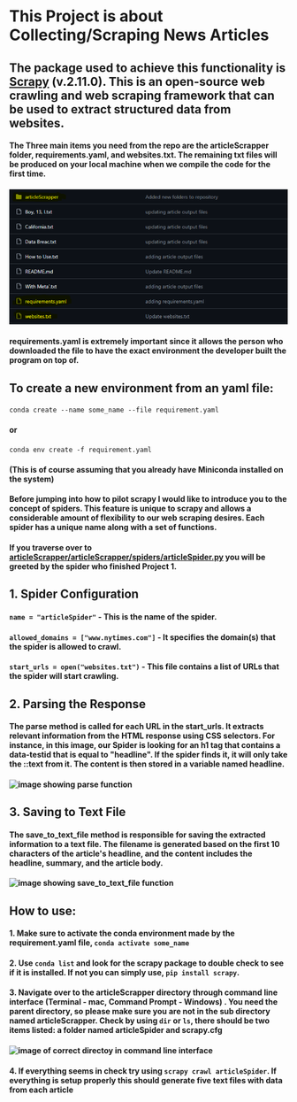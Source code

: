 # This Project is about Collecting/Scraping News Articles
## The package used to achieve this functionality is [Scrapy](https://scrapy.org/) (v.2.11.0). This is an open-source web crawling and web scraping framework that can be used to extract structured data from websites. 
#### The Three main items you need from the repo are the articleScrapper folder, requirements.yaml, and websites.txt. The remaining txt files will be produced on your local machine when we compile the code for the first time.
#### <img src="images/Screenshot%202024-01-29%20182004.png" alt="image of the repo with elements highlighted in yellow"/>
#### requirements.yaml is extremely important since it allows the person who downloaded the file to have the exact environment the developer built the program on top of.  

## To create a new environment from an yaml file:
```conda create --name some_name --file requirement.yaml```
#### or
```conda env create -f requirement.yaml```
#### (This is of course assuming that you already have Miniconda installed on the system)

#### Before jumping into how to pilot scrapy I would like to introduce you to the concept of spiders. This feature is unique to scrapy and allows a considerable amount of flexibility to our web scraping desires. Each spider has a unique name along with a set of functions. 

#### If you traverse over to [articleScrapper/articleScrapper/spiders/articleSpider.py](https://github.com/Tearever/ScrapingTheeWeb/blob/main/articleScrapper/articleScrapper/spiders/articleSpider.py) you will be greeted by the spider who finished Project 1. 

## 1. Spider Configuration

#### ```name = "articleSpider"``` - This is the name of the spider.
#### ```allowed_domains = ["www.nytimes.com"]``` - It specifies the domain(s) that the spider is allowed to crawl.
#### ```start_urls = open("websites.txt")``` - This file contains a list of URLs that the spider will start crawling.

## 2. Parsing the Response
#### The parse method is called for each URL in the start_urls. It extracts relevant information from the HTML response using CSS selectors. For instance, in this image, our Spider is looking for an h1 tag that contains a data-testid that is equal to "headline". If the spider finds it, it will only take the ::text from it. The content is then stored in a variable named headline. 
#### <img src="images/Screenshot%202024-01-30%20194459.png" alt="image showing parse function"/>

## 3. Saving to Text File
#### The save_to_text_file method is responsible for saving the extracted information to a text file. The filename is generated based on the first 10 characters of the article's headline, and the content includes the headline, summary, and the article body.
#### <img src="images/Screenshot%202024-01-30%20195110.png" alt="image showing save_to_text_file function"/>

## How to use:
#### 1. Make sure to activate the conda environment made by the requirement.yaml file, ```conda activate some_name```
#### 2. Use ```conda list``` and look for the scrapy package to double check to see if it is installed. If not you can simply use, ```pip install scrapy```.
#### 3. Navigate over to the articleScrapper directory through command line interface (Terminal - mac, Command Prompt - Windows) . You need the parent directory, so please make sure you are not in the sub directory named articleScrapper. Check by using ```dir``` or ```ls```, there should be two items listed: a folder named articleSpider and scrapy.cfg
#### <img src="images/Screenshot%202024-02-10%20154936.png" alt="image of correct directoy in command line interface"/>
#### 4. If everything seems in check try using ```scrapy crawl articleSpider```. If everything is setup properly this should generate five text files with data from each article
